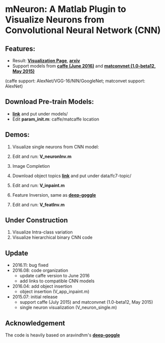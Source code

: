# mNeuron: A Matlab Plugin to Visualize Neurons from Convolutional Neural Network (CNN)

## Features:
- Result: [**Visualization Page**](http://vision03.csail.mit.edu/cnn_art/index.html), [**arxiv**](http://vision03.csail.mit.edu/cnn_art/data/cnn_visual_arxiv.pdf)
- Support models from [**caffe (June 2016)**](https://github.com/BVLC/caffe) and [**matconvnet (1.0-beta12, May 2015)**](http://www.vlfeat.org/matconvnet/)

(caffe support: AlexNet/VGG-16/NIN/GoogleNet; matconvet support: AlexNet)

## Download Pre-train Models:
- [**link**](http://vision03.csail.mit.edu/cnn_art/models/) and put under models/
- Edit **param_init.m**: caffe/matcaffe location

## Demos:
1. Visualize single neurons from CNN model:
  1. Edit and run: **V_neuronInv.m**

2. Image Completion
  1. Download object topics
     [**link**](http://vision03.csail.mit.edu/cnn_art/fc7-topic.zip) and put under data/fc7-topic/
  2. Edit and run: **V_inpaint.m**

3. Feature Inversion, same as [**deep-goggle**](https://github.com/aravindhm/deep-goggle)
  1. Edit and run: **V_featInv.m**

## Under Construction
1. Visualize Intra-class variation
2. Visualize hierarchical binary CNN code

## Update
- 2016.11: bug fixed
- 2016.08: code organization
    - update caffe version to June 2016
    - add links to compatible CNN models
- 2016.04: add object insertion
    - object insertion (V_app_inpaint.m)
- 2015.07: initial release
    - support caffe (July 2015) and matconvnet (1.0-beta12, May 2015)
    - single neuron visualization (V_neuron_single.m)

## Acknowledgement
The code is heavily based on aravindhm's [**deep-goggle**](https://github.com/aravindhm/deep-goggle)
